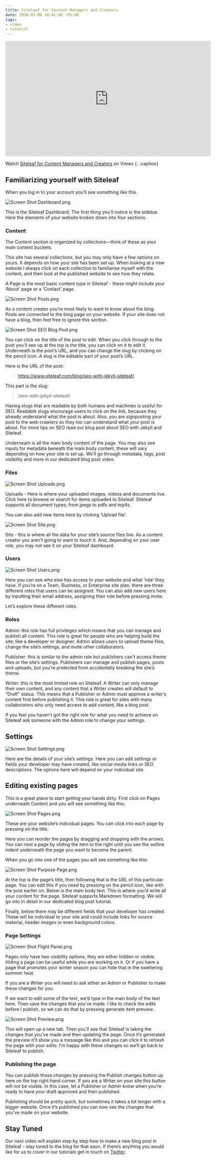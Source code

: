 ```yaml
---
title: Siteleaf for Content Managers and Creators
date: 2018-03-08 10:41:00 -05:00
tags:
- video
- tutorial
---
```


<iframe src="https://player.vimeo.com/video/258881059?title=0&byline=0&portrait=0" width="640" height="360" frameborder="0" webkitallowfullscreen mozallowfullscreen allowfullscreen></iframe>

Watch <a href="https://vimeo.com/258881059">Siteleaf for Content Managers and Creators</a> on Vimeo
{: .caption}

## Familiarizing yourself with Siteleaf

When you log in to your account you’ll see something like this.

![Screen Shot Dashboard.png](/uploads/Screen%20Shot%20Dashboard.png)

This is the Siteleaf Dashboard. The first thing you’ll notice is the sidebar. Here the elements of your website broken down into four sections.

### Content

The Content section is organized by collections—think of these as your main content buckets.

This site has several collections, but you may only have a few options on yours. It depends on how your site has been set up. When looking at a new website I always click on each collection to familiarise myself with the content, and then look at the published website to see how they relate.

A Page is the most basic content type in Siteleaf - these might include your ‘About’ page or a ‘Contact’ page.

![Screen Shot Posts.png](/uploads/Screen%20Shot%20Posts.png)

As a content creator you’re most likely to want to know about the blog. Posts are connected to the blog page on your website. If your site does not have a blog, then feel free to ignore this section.

![Screen Shot SEO Blog Post.png](/uploads/Screen%20Shot%20SEO%20Blog%20Post.png)

You can click on the title of the post to edit. When you click through to the post you’ll see up at the top is the title, you can click on it to edit it. Underneath is the post’s URL, and you can change the slug by clicking on the pencil icon. A slug is the editable part of your post’s URL.

Here is the URL of the post:

> https://www.siteleaf.com/blog/seo-with-jekyll-siteleaf/

This part is the slug:

> /seo-with-jekyll-siteleaf/

Having slugs that are readable by both humans and machines is useful for SEO. Readable slugs encourage users to click on the link, because they already understand what the post is about. Also, you are signposting your post to the web crawlers so they too can understand what your post is about. For more tips on SEO read our blog post about SEO with Jekyll and Siteleaf.

Underneath is all the main body content of the page. You may also see inputs for metadata beneath the main body content, these will vary depending on how your site is set up. We’ll go through metadata, tags, post visibility and more in our dedicated blog post video.

### Files

![Screen Shot Uploads.png](/uploads/Screen%20Shot%20Uploads.png)

Uploads - Here is where your uploaded images, videos and documents live. Click here to browse or search for items uploaded to Siteleaf. Siteleaf supports all document types; from jpegs to pdfs and mp4s.

You can also add new items here by clicking ‘Upload file’.

![Screen Shot Site.png](/uploads/Screen%20Shot%20Site.png)

Site - this is where all the data for your site’s source files live. As a content creator you aren’t going to want to touch it. And, depending on your user role, you may not see it on your Siteleaf dashboard.

### Users

![Screen Shot Users.png](/uploads/Screen%20Shot%20Users.png)

Here you can see who else has access to your website and what ‘role’ they have. If you’re on a Team, Business, or Enterprise site plan, there are three different roles that users can be assigned. You can also add new users here by inputting their email address, assigning their role before pressing invite.

Let’s explore these different roles.

### Roles

Admin: this role has full privileges which means that you can manage and publish all content. This role is great for people who are helping build the site, like a developer or designer. Admin allows users to upload theme files, change the site’s settings, and invite other collaborators.

Publisher: this is similar to the admin role but publishers can't access theme files or the site’s settings. Publishers can manage and publish pages, posts and uploads, but you’re protected from accidentally breaking the site’s theme.

Writer: this is the most limited role on Siteleaf. A Writer can only manage their own content, and any content that a Writer creates will default to “Draft” status. This means that a Publisher or Admin must approve a writer’s content first before publishing it. This role is great for sites with many collaborators who only need access to add content, like a blog post.

If you feel you haven’t got the right role for what you need to achieve on Siteleaf ask someone with the Admin role to change your settings.

## Settings

![Screen Shot Settings.png](/uploads/Screen%20Shot%20Settings.png)

Here are the details of your site’s settings. Here you can edit  settings or fields your developer may have created, like social media links or SEO descriptions. The options here will depend on your individual site.

## Editing existing pages

This is a great place to start getting your hands dirty. First click on Pages underneath Content and you will see something like this:

![Screen Shot Pages.png](/uploads/Screen%20Shot%20Pages.png)

These are your website’s individual pages. You can click into each page by pressing on the title.

Here you can reorder the pages by dragging and dropping with the arrows. You can nest a page by sliding the item to the right until you see the outline indent underneath the page you want to become the parent.

When you go into one of the pages you will see something like this:

![Screen Shot Purpose Page.png](/uploads/Screen%20Shot%20Purpose%20Page.png)

At the top is the page’s title, then following that is the URL of this particular page. You can edit this if you need by pressing on the pencil icon, like with the post earlier on. Below is the main body text. This is where you’d write all your content for the page. Siteleaf supports Markdown formatting. We will go into in detail in our dedicated blog post tutorial.

Finally, below there may be different fields that your developer has created. These will be individual to your site and could include links for source material, header images or even background colors.

### Page Settings

![Screen Shot Flight Panel.png](/uploads/Screen%20Shot%20Flight%20Panel.png)

Pages only have two visibility options, they are either hidden or visible. Hiding a page can be useful while you are working on it. Or if you have a page that promotes your winter season you can hide that in the sweltering summer heat.

If you are a Writer you will need to ask either an Admin or Publisher to make these changes for you.

If we want to edit some of the text, we’d type in the main body of the text here. Then save the changes that you’ve made. I like to check the edits before I publish, so we can do that by pressing generate item preview.

![Screen Shot Preview.png](/uploads/Screen%20Shot%20Preview.png)

This will open up a new tab. Then you’ll see that Siteleaf is taking the changes that you’ve made and then updating the page. Once it’s generated the preview it’ll show you a message like this and you can click it to refresh the page with your edits. I’m happy with these changes so we’ll go back to Siteleaf to publish.

### Publishing the page

You can publish those changes by pressing the Publish changes button up here on the top right hand corner. If you are a Writer on your site this button will not be visible. In this case, let a Publisher or Admin know when you’re ready to have your draft approved and then published.

Publishing should be pretty quick, but sometimes it takes a bit longer with a bigger website. Once it’s published you can now see the changes that you’ve made on your website.

## Stay Tuned

Our next video will explain step by step how to make a new blog post in Siteleaf - stay tuned to the blog for that soon. If there’s anything you would like for us to cover in our tutorials get in touch on [Twitter](https://twitter.com/siteleaf).